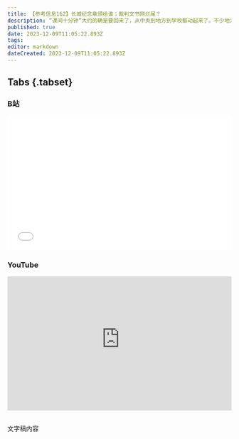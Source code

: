 ```yaml
---
title: 【参考信息162】长城纪念章颁给谁；裁判文书网烂尾？
description: “课间十分钟”大约的确是要回来了，从中央到地方到学校都动起来了。不少地方说XX年就制定了相关文件，但消失的课间每隔一两年就会成为热点，说明没太大变化。内地网民调侃香港快成为“国际金融中心遗址”，引得香港财库局长发文反驳。俄罗斯内务部长访华，获颁金质“长城纪念章”，引发猜测。与其乱猜，不如看看以前都颁给谁。四川内江中院开审受贿案，但审判长当庭被曝行贿升官。裁判文书网上线十年，这几个月大家在讨论，裁判文书网是不是烂尾了？
published: true
date: 2023-12-09T11:05:22.893Z
tags: 
editor: markdown
dateCreated: 2023-12-09T11:05:22.893Z
---
```


## Tabs {.tabset}
### B站
<div style="position: relative; padding: 30% 45%;">
<iframe style="position: absolute; width: 100%; height: 100%; left: 0; top: 0;" src="//player.bilibili.com/player.html?&bvid=BV1ZN411V7Ai&page=1&as_wide=1&high_quality=1&danmaku=1&autoplay=0" scrolling="no" border="0" frameborder="no" framespacing="0" allowfullscreen="true"></iframe>
</div>

### YouTube
<div style="position: relative; padding: 30% 45%;">
<iframe style="position: absolute; top: 0; left: 0; width: 100%; height: 100%;" src="https://www.youtube-nocookie.com/embed/YouTubeVID" title="YouTube video player" frameborder="0" allow="accelerometer; autoplay; clipboard-write; encrypted-media; gyroscope; picture-in-picture" allowfullscreen></iframe>
</div>

## 

文字稿内容
